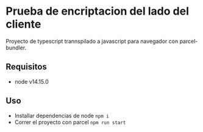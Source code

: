 # Prueba de encriptacion del lado del cliente

Proyecto de typescript trannspilado a javascript para navegador con parcel-bundler.

## Requisitos

* node v14.15.0

## Uso

* Installar dependencias de node `npm i`
* Correr el proyecto con parcel `npm run start`
